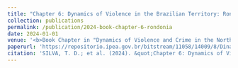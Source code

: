 ```yaml
---
title: "Chapter 6: Dynamics of Violence in the Brazilian Territory: Rondônia"
collection: publications
permalink: /publication/2024-book-chapter-6-rondonia
date: 2024-01-01
venue: '<b>Book Chapter in "Dynamics of Violence and Crime in the North of Brazil" (Ipea, 2024)</b>'
paperurl: 'https://repositorio.ipea.gov.br/bitstream/11058/14009/8/Dinamicas_da_violencia_Cap6.pdf'
citation: 'SILVA, T. D.; et al. (2024). &quot;Chapter 6: Dynamics of Violence in the Brazilian Territory: Rondônia&quot;. In: <i>Dynamics of Violence and Crime in the North of Brazil</i>. 1 ed. Brasília: Ipea, p. 209-247.'
---
```

